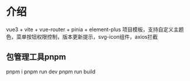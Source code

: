 # 介绍
vue3 + vite + vue-router + pinia + element-plus 项目模板，支持自定义主题色，菜单按钮权限控制，版本更新提示，svg-icon组件，axios拦截

## 包管理工具pnpm
pnpm i
pnpm run dev
pnpm run build